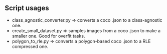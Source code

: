## Script usages

* class_agnostic_converter.py => converts a coco .json to a class-agnostic one.
* create_small_dataset.py => samples images from a coco .json to make a smaller one. Good for overfit tasks.
* polygon_to_rle.py => converts a polygon-based coco .json to a RLE compressed one.
